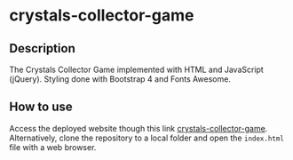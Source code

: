 # crystals-collector-game

## Description
The Crystals Collector Game implemented with HTML and JavaScript (jQuery). Styling done with Bootstrap 4 and Fonts Awesome.

## How to use
Access the deployed website though this link [crystals-collector-game](https://robjpar.github.io/crystals-collector-game/). Alternatively, clone the repository to a local folder and open the `index.html` file with a web browser.